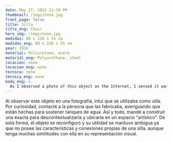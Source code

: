 ```yaml
---
date: May 27, 2022 11:39 PM
thumbnail: /imgs/none.jpg
front_page: false
title: Silla
title_eng: Chair
hero_img: /imgs/none.jpg
medidas: 80 x 220 x 55 cm
medidas_eng: 80 x 220 x 55 cm
year: 2016
material: Poliuretano, acero
material_eng: Polyurethane, steel
locacion: none
locacion_eng: none
tecnica: none
tecnica_eng: none
body_eng: >-
  As I observed a photo of this object on the Internet, I sensed it was used as a chair.  Out of curiosity, I got in touch with the person that fabricated them and found out that they were used to hold water towers.  This way, I ordered an exact one so I could take it out-of-context and position it in an “artistic space”.  *The object was reconfigured with its utility becoming ambiguous, as it didn’t have the characteristics and connections expected of a chair, even if it had many similarities with it in its visual representation.*
---
```

Al observar este objeto en una fotografía, intuí que se utilizaba como silla.  Por  curiosidad, contacté a la persona que las fabricaba, averiguando que están hechas para sostener tanques de agua.  Así y todo, mandé a construir una exacta para descontextualizarla y ubicarla en un espacio "artístico".  De esta forma, el objeto se reconfiguró y su utilidad se mantuvo ambigua ya que no posee las características y conexiones propias de una silla, aunque tenga muchas similitudes con ella en su representación visual.